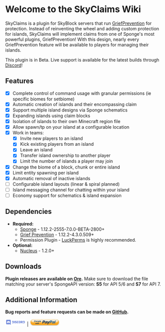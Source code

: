 # Welcome to the SkyClaims Wiki

SkyClaims is a plugin for SkyBlock servers that run [GriefPrevention](https://forums.spongepowered.org/t/griefprevention-official-thread/1123) for protection.
Instead of reinventing the wheel and adding custom protection for islands, SkyClaims will implement claims from one of Sponge's most powerful plugins, GriefPrevention!
With this design, nearly every GriefPrevention feature will be available to players for managing their islands.

This plugin is in Beta. Live support is available for the latest builds through [Discord](https://discord.gg/EkVQycV)!

## Features

- [X] Complete control of command usage with granular permissions (ie specific biomes for setbiome)
- [X] Automatic creation of islands and their encompassing claim
- [X] Support multiple island designs via Sponge schematics
- [X] Expanding islands using claim blocks
- [X] Isolation of islands to their own Minecraft region file
- [X] Allow spawn/tp on your island at a configurable location
- [X] Work in teams:
    - [X] Invite new players to an island
    - [X] Kick existing players from an island
    - [X] Leave an island
    - [X] Transfer island ownership to another player
    - [X] Limit the number of islands a player may join
- [X] Change the biome of a block, chunk or entire island
- [X] Limit entity spawning per island
- [X] Automatic removal of inactive islands
- [ ] Configurable island layouts (linear & spiral planned)
- [ ] Island messaging channel for chatting within your island
- [ ] Economy support for schematics & island expansion

## Dependencies

- **Required:**
   - [Sponge](https://www.spongepowered.org/downloads) - 1.12.2-2555-7.0.0-BETA-2800+
   - [Grief Prevention](https://forums.spongepowered.org/t/griefprevention-official-thread/1123) - 1.12.2-4.3.0.509+
   - Permission Plugin - [LuckPerms](https://forums.spongepowered.org/t/luckperms-an-advanced-permissions-plugin/14274) is highly recommended.
- **Optional:**
   - [Nucleus](https://nucleuspowered.org) - 1.2.0+
   <!-- - Economy Plugin - [Economy Lite](https://ore.spongepowered.org/Flibio/EconomyLite), [Total Economy](https://ore.spongepowered.org/Erigitic/Total-Economy), or any other Sponge Economy plugin of your choosing. -->

## Downloads

**Plugin releases are available on [Ore](https://ore.spongepowered.org/Mohron/SkyClaims/).** Make sure to download the file matching your server's SpongeAPI version: **S5** for API 5/6 and **S7** for API 7.

## Additional Information

**Bug reports and feature requests can be made on [GitHub](https://github.com/DevOnTheRocks/SkyClaims/issues).**

[![Discord](_images/Discord.png)](https://discord.gg/EkVQycV)
| [![PayPal](_images/Paypal.png)](https://www.paypal.me/mohron)
